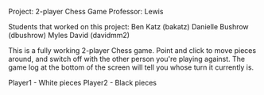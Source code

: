 Project: 2-player Chess Game
Professor: Lewis

Students that worked on this project:
Ben Katz (bakatz)
Danielle Bushrow (dbushrow)
Myles David (davidmm2)

This is a fully working 2-player Chess game.
Point and click to move pieces around, and switch off with the other person you're playing against. 
The game log at the bottom of the screen will tell you whose turn it currently is.

Player1 - White pieces
Player2 - Black pieces